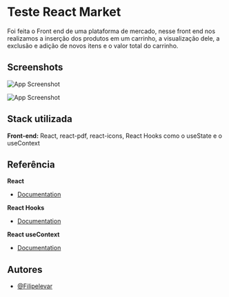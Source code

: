 # Teste React Market

Foi feita o Front end de uma plataforma de mercado, nesse front end nos realizamos a inserção dos produtos em um carrinho, a visualização dele, a exclusão e adição de novos itens e o valor total do carrinho.

## Screenshots

![App Screenshot](https://i.imgur.com/LXMy1Vt.png)

![App Screenshot](https://i.imgur.com/LrORY6c.png)

## Stack utilizada

**Front-end:** React, react-pdf, react-icons, React Hooks como o useState e o useContext

## Referência

**React**

- [Documentation](https://legacy.reactjs.org/docs/getting-started.html)

**React Hooks**

- [Documentation](https://legacy.reactjs.org/docs/hooks-intro.html)

**React useContext**

- [Documentation](https://react.dev/reference/react/useContext)

## Autores

- [@Filipelevar](https://www.linkedin.com/in/filipe-c-levar-5205bb24b/)
